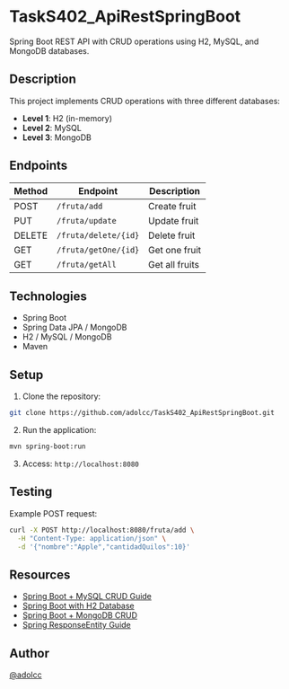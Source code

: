 # TaskS402_ApiRestSpringBoot

Spring Boot REST API with CRUD operations using H2, MySQL, and MongoDB databases.

## Description

This project implements CRUD operations with three different databases:
- **Level 1**: H2 (in-memory)
- **Level 2**: MySQL
- **Level 3**: MongoDB


## Endpoints

| Method | Endpoint | Description |
|--------|----------|-------------|
| POST | `/fruta/add` | Create fruit |
| PUT | `/fruta/update` | Update fruit |
| DELETE | `/fruta/delete/{id}` | Delete fruit |
| GET | `/fruta/getOne/{id}` | Get one fruit |
| GET | `/fruta/getAll` | Get all fruits |

## Technologies

- Spring Boot
- Spring Data JPA / MongoDB
- H2 / MySQL / MongoDB
- Maven

## Setup

1. Clone the repository:
```bash
git clone https://github.com/adolcc/TaskS402_ApiRestSpringBoot.git
```

2. Run the application:
```bash
mvn spring-boot:run
```

3. Access: `http://localhost:8080`

## Testing

Example POST request:
```bash
curl -X POST http://localhost:8080/fruta/add \
  -H "Content-Type: application/json" \
  -d '{"nombre":"Apple","cantidadQuilos":10}'
```

## Resources

- [Spring Boot + MySQL CRUD Guide](https://dev.to/abhi9720/a-beginners-guide-to-crud-operations-of-rest-api-in-spring-boot-mysql-5hcl)
- [Spring Boot with H2 Database](https://www.baeldung.com/spring-boot-h2-database)
- [Spring Boot + MongoDB CRUD](https://www.geeksforgeeks.org/spring-boot-crud-operations-using-mongodb/)
- [Spring ResponseEntity Guide](https://www.baeldung.com/spring-response-entity)

## Author

[@adolcc](https://github.com/adolcc)
